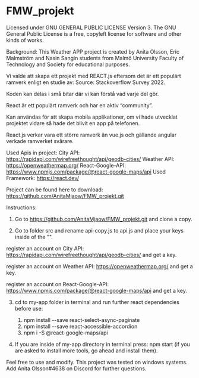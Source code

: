 # FMW_projekt
Licensed under GNU GENERAL PUBLIC LICENSE Version 3.
The GNU General Public License is a free, copyleft license for
software and other kinds of works. 

Background:
This Weather APP project is created by Anita Olsson, Eric Malmström and Nasin Sangin students from Malmö University Faculty of Technology and Society for educational purposes. 

Vi valde att skapa ett projekt med REACT.js eftersom det är ett populärt ramverk enligt en studie av: Source: Stackoverflow Survey 2022.

Koden kan delas i små bitar där vi kan förstå vad varje del gör.

React är ett populärt ramverk och har en aktiv “community”.
 
Kan användas för att skapa mobila applikationer, om vi hade utvecklat projektet vidare så hade det blivit en app på telefonen.

React.js verkar vara ett större ramverk än vue.js och gällande angular verkade ramverket svårare.


Used Apis in project: 
City API: https://rapidapi.com/wirefreethought/api/geodb-cities/ 
Weather API: https://openweathermap.org/
React-Google-API: https://www.npmjs.com/package/@react-google-maps/api
Used Framework: https://react.dev/

Project can be found here to download:
https://github.com/AnitaMjaow/FMW_projekt.git


Instructions:

1. Go to https://github.com/AnitaMjaow/FMW_projekt.git and clone a copy.

2. Go to folder src and rename api-copy.js to api.js and place your keys inside of the "".

register an account on City API: https://rapidapi.com/wirefreethought/api/geodb-cities/ and get a key.

register an account on Weather API: https://openweathermap.org/ and get a key.

register an account on React-Google-API: https://www.npmjs.com/package/@react-google-maps/api and get a key.

3. cd to my-app folder in terminal and run further react dependencies before use:
	1. npm install --save react-select-async-paginate
	2. npm install --save react-accessible-accordion
	3. npm i -S @react-google-maps/api

4. If you are inside of my-app directory in terminal press: npm start (if you are asked to install more tools, go ahead and install them).


Feel free to use and modify. This project was tested on windows systems. Add Anita Olsson#4638 on Discord for further questions.